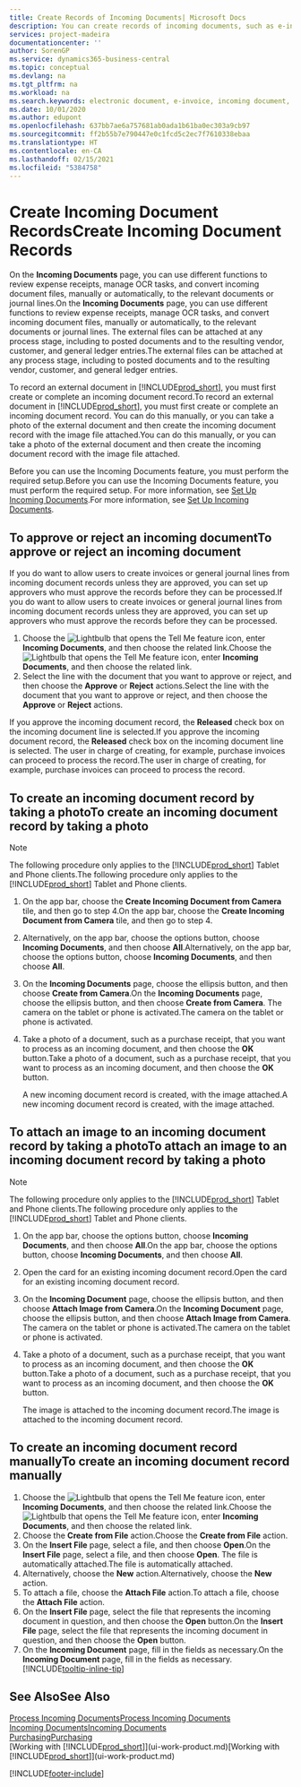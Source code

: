 ```yaml
---
title: Create Records of Incoming Documents| Microsoft Docs
description: You can create records of incoming documents, such as e-invoices, and manage OCR tasks, eCommerce, and document exchange.
services: project-madeira
documentationcenter: ''
author: SorenGP
ms.service: dynamics365-business-central
ms.topic: conceptual
ms.devlang: na
ms.tgt_pltfrm: na
ms.workload: na
ms.search.keywords: electronic document, e-invoice, incoming document, OCR, ecommerce, document exchange, import invoice
ms.date: 10/01/2020
ms.author: edupont
ms.openlocfilehash: 637bb7ae6a757681ab0ada1b61ba0ec303a9cb97
ms.sourcegitcommit: ff2b55b7e790447e0c1fcd5c2ec7f7610338ebaa
ms.translationtype: HT
ms.contentlocale: en-CA
ms.lasthandoff: 02/15/2021
ms.locfileid: "5384758"
---
```

# <a name="create-incoming-document-records"></a><span data-ttu-id="95f42-103">Create Incoming Document Records</span><span class="sxs-lookup"><span data-stu-id="95f42-103">Create Incoming Document Records</span></span>
<span data-ttu-id="95f42-104">On the **Incoming Documents** page, you can use different functions to review expense receipts, manage OCR tasks, and convert incoming document files, manually or automatically, to the relevant documents or journal lines.</span><span class="sxs-lookup"><span data-stu-id="95f42-104">On the **Incoming Documents** page, you can use different functions to review expense receipts, manage OCR tasks, and convert incoming document files, manually or automatically, to the relevant documents or journal lines.</span></span> <span data-ttu-id="95f42-105">The external files can be attached at any process stage, including to posted documents and to the resulting vendor, customer, and general ledger entries.</span><span class="sxs-lookup"><span data-stu-id="95f42-105">The external files can be attached at any process stage, including to posted documents and to the resulting vendor, customer, and general ledger entries.</span></span>

<span data-ttu-id="95f42-106">To record an external document in [!INCLUDE[prod_short](includes/prod_short.md)], you must first create or complete an incoming document record.</span><span class="sxs-lookup"><span data-stu-id="95f42-106">To record an external document in [!INCLUDE[prod_short](includes/prod_short.md)], you must first create or complete an incoming document record.</span></span> <span data-ttu-id="95f42-107">You can do this manually, or you can take a photo of the external document and then create the incoming document record with the image file attached.</span><span class="sxs-lookup"><span data-stu-id="95f42-107">You can do this manually, or you can take a photo of the external document and then create the incoming document record with the image file attached.</span></span>

<span data-ttu-id="95f42-108">Before you can use the Incoming Documents feature, you must perform the required setup.</span><span class="sxs-lookup"><span data-stu-id="95f42-108">Before you can use the Incoming Documents feature, you must perform the required setup.</span></span> <span data-ttu-id="95f42-109">For more information, see [Set Up Incoming Documents](across-how-setup-income-documents.md).</span><span class="sxs-lookup"><span data-stu-id="95f42-109">For more information, see [Set Up Incoming Documents](across-how-setup-income-documents.md).</span></span>

## <a name="to-approve-or-reject-an-incoming-document"></a><span data-ttu-id="95f42-110">To approve or reject an incoming document</span><span class="sxs-lookup"><span data-stu-id="95f42-110">To approve or reject an incoming document</span></span>
<span data-ttu-id="95f42-111">If you do want to allow users to create invoices or general journal lines from incoming document records unless they are approved, you can set up approvers who must approve the records before they can be processed.</span><span class="sxs-lookup"><span data-stu-id="95f42-111">If you do want to allow users to create invoices or general journal lines from incoming document records unless they are approved, you can set up approvers who must approve the records before they can be processed.</span></span>

1. <span data-ttu-id="95f42-112">Choose the ![Lightbulb that opens the Tell Me feature](media/ui-search/search_small.png "Tell me what you want to do") icon, enter **Incoming Documents**, and then choose the related link.</span><span class="sxs-lookup"><span data-stu-id="95f42-112">Choose the ![Lightbulb that opens the Tell Me feature](media/ui-search/search_small.png "Tell me what you want to do") icon, enter **Incoming Documents**, and then choose the related link.</span></span>
2. <span data-ttu-id="95f42-113">Select the line with the document that you want to approve or reject, and then choose the **Approve** or **Reject** actions.</span><span class="sxs-lookup"><span data-stu-id="95f42-113">Select the line with the document that you want to approve or reject, and then choose the **Approve** or **Reject** actions.</span></span>

<span data-ttu-id="95f42-114">If you approve the incoming document record, the **Released** check box on the incoming document line is selected.</span><span class="sxs-lookup"><span data-stu-id="95f42-114">If you approve the incoming document record, the **Released** check box on the incoming document line is selected.</span></span> <span data-ttu-id="95f42-115">The user in charge of creating, for example, purchase invoices can proceed to process the record.</span><span class="sxs-lookup"><span data-stu-id="95f42-115">The user in charge of creating, for example, purchase invoices can proceed to process the record.</span></span>

## <a name="to-create-an-incoming-document-record-by-taking-a-photo"></a><span data-ttu-id="95f42-116">To create an incoming document record by taking a photo</span><span class="sxs-lookup"><span data-stu-id="95f42-116">To create an incoming document record by taking a photo</span></span>
> [!NOTE]  
>   <span data-ttu-id="95f42-117">The following procedure only applies to the [!INCLUDE[prod_short](includes/prod_short.md)] Tablet and Phone clients.</span><span class="sxs-lookup"><span data-stu-id="95f42-117">The following procedure only applies to the [!INCLUDE[prod_short](includes/prod_short.md)] Tablet and Phone clients.</span></span>

1. <span data-ttu-id="95f42-118">On the app bar, choose the **Create Incoming Document from Camera** tile, and then go to step 4.</span><span class="sxs-lookup"><span data-stu-id="95f42-118">On the app bar, choose the **Create Incoming Document from Camera** tile, and then go to step 4.</span></span>
2. <span data-ttu-id="95f42-119">Alternatively, on the app bar, choose the options button, choose **Incoming Documents**, and then choose **All**.</span><span class="sxs-lookup"><span data-stu-id="95f42-119">Alternatively, on the app bar, choose the options button, choose **Incoming Documents**, and then choose **All**.</span></span>
3. <span data-ttu-id="95f42-120">On the **Incoming Documents** page, choose the ellipsis button, and then choose **Create from Camera**.</span><span class="sxs-lookup"><span data-stu-id="95f42-120">On the **Incoming Documents** page, choose the ellipsis button, and then choose **Create from Camera**.</span></span> <span data-ttu-id="95f42-121">The camera on the tablet or phone is activated.</span><span class="sxs-lookup"><span data-stu-id="95f42-121">The camera on the tablet or phone is activated.</span></span>
4. <span data-ttu-id="95f42-122">Take a photo of a document, such as a purchase receipt, that you want to process as an incoming document, and then choose the **OK** button.</span><span class="sxs-lookup"><span data-stu-id="95f42-122">Take a photo of a document, such as a purchase receipt, that you want to process as an incoming document, and then choose the **OK** button.</span></span>

    <span data-ttu-id="95f42-123">A new incoming document record is created, with the image attached.</span><span class="sxs-lookup"><span data-stu-id="95f42-123">A new incoming document record is created, with the image attached.</span></span>

## <a name="to-attach-an-image-to-an-incoming-document-record-by-taking-a-photo"></a><span data-ttu-id="95f42-124">To attach an image to an incoming document record by taking a photo</span><span class="sxs-lookup"><span data-stu-id="95f42-124">To attach an image to an incoming document record by taking a photo</span></span>
> [!NOTE]  
>   <span data-ttu-id="95f42-125">The following procedure only applies to the [!INCLUDE[prod_short](includes/prod_short.md)] Tablet and Phone clients.</span><span class="sxs-lookup"><span data-stu-id="95f42-125">The following procedure only applies to the [!INCLUDE[prod_short](includes/prod_short.md)] Tablet and Phone clients.</span></span>

1. <span data-ttu-id="95f42-126">On the app bar, choose the options button, choose **Incoming Documents**, and then choose **All**.</span><span class="sxs-lookup"><span data-stu-id="95f42-126">On the app bar, choose the options button, choose **Incoming Documents**, and then choose **All**.</span></span>
2. <span data-ttu-id="95f42-127">Open the card for an existing incoming document record.</span><span class="sxs-lookup"><span data-stu-id="95f42-127">Open the card for an existing incoming document record.</span></span>
3. <span data-ttu-id="95f42-128">On the **Incoming Document** page, choose the ellipsis button, and then choose **Attach Image from Camera**.</span><span class="sxs-lookup"><span data-stu-id="95f42-128">On the **Incoming Document** page, choose the ellipsis button, and then choose **Attach Image from Camera**.</span></span> <span data-ttu-id="95f42-129">The camera on the tablet or phone is activated.</span><span class="sxs-lookup"><span data-stu-id="95f42-129">The camera on the tablet or phone is activated.</span></span>
4. <span data-ttu-id="95f42-130">Take a photo of a document, such as a purchase receipt, that you want to process as an incoming document, and then choose the **OK** button.</span><span class="sxs-lookup"><span data-stu-id="95f42-130">Take a photo of a document, such as a purchase receipt, that you want to process as an incoming document, and then choose the **OK** button.</span></span>

    <span data-ttu-id="95f42-131">The image is attached to the incoming document record.</span><span class="sxs-lookup"><span data-stu-id="95f42-131">The image is attached to the incoming document record.</span></span>

## <a name="to-create-an-incoming-document-record-manually"></a><span data-ttu-id="95f42-132">To create an incoming document record manually</span><span class="sxs-lookup"><span data-stu-id="95f42-132">To create an incoming document record manually</span></span>
1. <span data-ttu-id="95f42-133">Choose the ![Lightbulb that opens the Tell Me feature](media/ui-search/search_small.png "Tell me what you want to do") icon, enter **Incoming Documents**, and then choose the related link.</span><span class="sxs-lookup"><span data-stu-id="95f42-133">Choose the ![Lightbulb that opens the Tell Me feature](media/ui-search/search_small.png "Tell me what you want to do") icon, enter **Incoming Documents**, and then choose the related link.</span></span>
2. <span data-ttu-id="95f42-134">Choose the **Create from File** action.</span><span class="sxs-lookup"><span data-stu-id="95f42-134">Choose the **Create from File** action.</span></span>  
3. <span data-ttu-id="95f42-135">On the **Insert File** page, select a file, and then choose **Open**.</span><span class="sxs-lookup"><span data-stu-id="95f42-135">On the **Insert File** page, select a file, and then choose **Open**.</span></span> <span data-ttu-id="95f42-136">The file is automatically attached.</span><span class="sxs-lookup"><span data-stu-id="95f42-136">The file is automatically attached.</span></span>
4. <span data-ttu-id="95f42-137">Alternatively, choose the **New** action.</span><span class="sxs-lookup"><span data-stu-id="95f42-137">Alternatively, choose the **New** action.</span></span>
5. <span data-ttu-id="95f42-138">To attach a file, choose the **Attach File** action.</span><span class="sxs-lookup"><span data-stu-id="95f42-138">To attach a file, choose the **Attach File** action.</span></span>
6. <span data-ttu-id="95f42-139">On the **Insert File** page, select the file that represents the incoming document in question, and then choose the **Open** button.</span><span class="sxs-lookup"><span data-stu-id="95f42-139">On the **Insert File** page, select the file that represents the incoming document in question, and then choose the **Open** button.</span></span>
7. <span data-ttu-id="95f42-140">On the **Incoming Document** page, fill in the fields as necessary.</span><span class="sxs-lookup"><span data-stu-id="95f42-140">On the **Incoming Document** page, fill in the fields as necessary.</span></span> [!INCLUDE[tooltip-inline-tip](includes/tooltip-inline-tip_md.md)]

## <a name="see-also"></a><span data-ttu-id="95f42-141">See Also</span><span class="sxs-lookup"><span data-stu-id="95f42-141">See Also</span></span>
[<span data-ttu-id="95f42-142">Process Incoming Documents</span><span class="sxs-lookup"><span data-stu-id="95f42-142">Process Incoming Documents</span></span>](across-process-income-documents.md)  
[<span data-ttu-id="95f42-143">Incoming Documents</span><span class="sxs-lookup"><span data-stu-id="95f42-143">Incoming Documents</span></span>](across-income-documents.md)  
[<span data-ttu-id="95f42-144">Purchasing</span><span class="sxs-lookup"><span data-stu-id="95f42-144">Purchasing</span></span>](purchasing-manage-purchasing.md)  
<span data-ttu-id="95f42-145">[Working with [!INCLUDE[prod_short](includes/prod_short.md)]](ui-work-product.md)</span><span class="sxs-lookup"><span data-stu-id="95f42-145">[Working with [!INCLUDE[prod_short](includes/prod_short.md)]](ui-work-product.md)</span></span>


[!INCLUDE[footer-include](includes/footer-banner.md)]